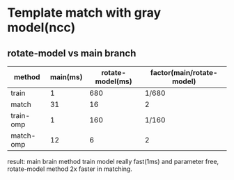 # Template match with gray model(ncc)

## rotate-model vs main branch


| method    | main(ms) | rotate-model(ms) | factor(main/rotate-model) |
|-----------|----------|------------------|---------------------------|
| train     | 1        | 680              | 1/680                     |     
| match     | 31       | 16               | 2                         |
| train-omp | 1        | 160              | 1/160                     |
| match-omp | 12       | 6                | 2                         |

result: main brain method train model really fast(1ms) and parameter free, rotate-model method 2x faster in matching.